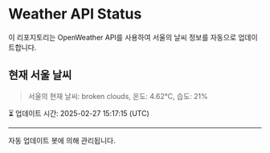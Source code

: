 
# Weather API Status

이 리포지토리는 OpenWeather API를 사용하여 서울의 날씨 정보를 자동으로 업데이트합니다.

## 현재 서울 날씨
> 서울의 현재 날씨: broken clouds, 온도: 4.62°C, 습도: 21%

⏳ 업데이트 시간: 2025-02-27 15:17:15 (UTC)

---
자동 업데이트 봇에 의해 관리됩니다.
